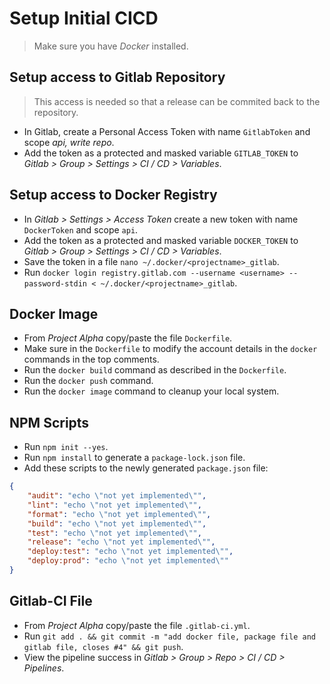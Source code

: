 # Setup Initial CICD

> Make sure you have *Docker* installed.

## Setup access to Gitlab Repository

> This access is needed so that a release can be commited back to the repository.

- In Gitlab, create a Personal Access Token with name `GitlabToken` and scope *api, write repo*.
- Add the token as a protected and masked variable `GITLAB_TOKEN` to *Gitlab > Group > Settings > CI / CD > Variables*.

## Setup access to Docker Registry

- In *Gitlab > Settings > Access Token* create a new token with name `DockerToken` and scope `api`.
- Add the token as a protected and masked variable `DOCKER_TOKEN` to *Gitlab > Group > Settings > CI / CD > Variables*.
- Save the token in a file `nano ~/.docker/<projectname>_gitlab`.
- Run `docker login registry.gitlab.com --username <username> --password-stdin < ~/.docker/<projectname>_gitlab`.

## Docker Image

- From *Project Alpha* copy/paste the file `Dockerfile`.
- Make sure in the `Dockerfile` to modify the account details in the `docker` commands in the top comments.
- Run the `docker build` command as described in the `Dockerfile`.
- Run the `docker push` command.
- Run the `docker image` command to cleanup your local system.

## NPM Scripts

- Run `npm init --yes`.
- Run `npm install` to generate a `package-lock.json` file.
- Add these scripts to the newly generated `package.json` file:
```json
{
    "audit": "echo \"not yet implemented\"",
    "lint": "echo \"not yet implemented\"",
    "format": "echo \"not yet implemented\"",
    "build": "echo \"not yet implemented\"",
    "test": "echo \"not yet implemented\"",
    "release": "echo \"not yet implemented\"",
    "deploy:test": "echo \"not yet implemented\"",
    "deploy:prod": "echo \"not yet implemented\""
}
```

## Gitlab-CI File

- From *Project Alpha* copy/paste the file `.gitlab-ci.yml`.
- Run `git add . && git commit -m "add docker file, package file and gitlab file, closes #4" && git push`.
- View the pipeline success in *Gitlab > Group > Repo > CI / CD > Pipelines*.
